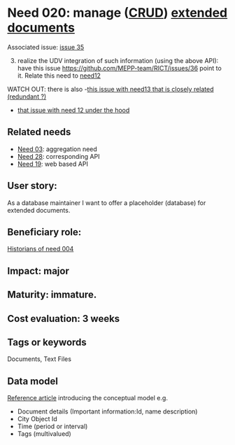 # Need 020: manage ([CRUD](https://en.wikipedia.org/wiki/Create,_read,_update_and_delete)) [extended documents](https://github.com/MEPP-team/RICT/blob/master/Doc/Devel/Needs/Definitions.md#extended-document) 

Associated issue: [issue 35](https://github.com/MEPP-team/RICT/issues/35)


 3. realize the UDV integration of such information (using the above API): have this issue https://github.com/MEPP-team/RICT/issues/36 point to it.
 Relate this need to [need12](https://github.com/MEPP-team/RICT/blob/master/Doc/Devel/Needs/Need012.md)

WATCH OUT: there is also 
  -[this issue with need13 that is closely related (redundant ?)](https://github.com/MEPP-team/RICT/issues/4)
  - [that issue  with need 12 under the hood](https://github.com/MEPP-team/RICT/issues/36)

## Related needs
 - [Need 03](https://github.com/MEPP-team/RICT/blob/master/Doc/Devel/Needs/Need003.md): aggregation need
 - [Need 28](https://github.com/MEPP-team/RICT/blob/master/Doc/Devel/Needs/Need028.md): corresponding API
 - [Need 19](https://github.com/MEPP-team/RICT/blob/master/Doc/Devel/Needs/Need029.md): web based API

## User story:
As a database maintainer I want to offer a placeholder (database) for extended documents.

## Beneficiary role:
[Historians of need 004](https://github.com/MEPP-team/RICT/blob/master/Doc/Devel/Needs/Need004.md)

## Impact: major

## Maturity: immature.

## Cost evaluation: 3 weeks

## Tags or keywords
Documents, Text Files

## Data model
[Reference article](https://liris.cnrs.fr/vcity/wiki/lib/exe/fetch.php?media=papers:historicaldocuments.pdf) introducing the conceptual model e.g.
* Document details (Important information:Id, name description)
* City Object Id
* Time (period or interval)
* Tags (multivalued)

